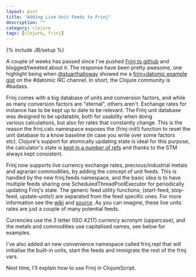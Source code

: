 ```yaml
---
layout: post
title: "Adding Live Unit Feeds to Frinj"
description: ""
category: clojure
tags: [clojure, frinj]
---
```

{% include JB/setup %}

A couple of weeks has passed since I've pushed <a href="https://github.com/martintrojer/frinj">Frinj to github</a> and blogged/tweeted about it. The response have been pretty awesome, one highlight being when <a href="https://twitter.com/#!/stuarthalloway">@stuarthalloway</a> showed me a <a href="https://gist.github.com/1980351">frinj+datomic example gist</a> on the #datomic IRC channel. In short, the Clojure community is #badass.

Frinj comes with a big database of units and conversion factors, and&nbsp;while as many conversion factors are "eternal", others aren't. Exchange rates for instance has to be kept up to date to be relevant. The Frinj unit database was designed to be updatable, both for&nbsp;usability&nbsp;when doing various&nbsp;calculations, but also for rates that constantly change. This is the reason the frinj.calc namespace exposes the (frinj-init!) function to reset the unit database to a know baseline (in case you write over some factors etc).&nbsp;Clojure's support for atomically updating state is ideal for this purpose, the calculator's state is <a href="https://github.com/martintrojer/frinj/blob/master/src/frinj/core.clj#L17">kept in a number of refs</a> and thanks to the STM always kept consistent.

Frinj now supports live currency exchange rates, precious/industrial metals and agrarian commodities, by adding the concept of unit feeds. This is handled by the new frinj.feeds namespace, and the basic idea is to have multiple feeds sharing one ScheduledThreadPoolExecutor for periodically updating Frinj's state. The generic feed utility functions; (start-feed, stop-feed, update-units!) are separated from the feed specific ones. For more information see the <a href="https://github.com/martintrojer/frinj/wiki/Live-Unit-Feeds">wiki</a> and <a href="https://github.com/martintrojer/frinj/blob/master/src/frinj/feeds.clj#L19">source</a>. As you can imagine, these live units rates are just a couple of many&nbsp;potential&nbsp;feeds.

Currencies use the 3 letter (ISO 4217) currency acronym (uppercase), and the metals and commodities use capitalised names, see below for examples.

I've also added an new convenience namespace called frinj.repl that will initialise the built-in units, start the feeds and immigrate the rest of the frinj vars. <script src="https://gist.github.com/2036735.js?file=frinj-exchange-rates.clj"> </script>

Next time, I'll explain how to use Frinj in ClojureScript.
